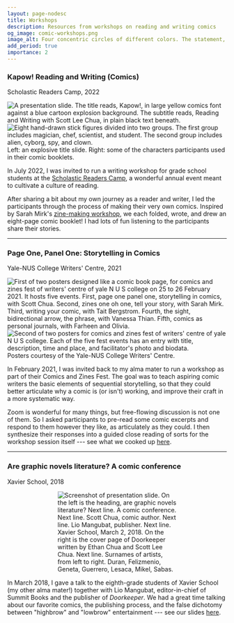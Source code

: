 ```yaml
---
layout: page-nodesc
title: Workshops
description: Resources from workshops on reading and writing comics
og_image: comic-workshops.png
image_alt: Four concentric circles of different colors. The statement, sequential art with words and pictures in panels, is written in the innermost circle. Other circles have photographs and screenshots of comic panels.
add_period: true
importance: 2
---
```


### Kapow! Reading and Writing (Comics)
Scholastic Readers Camp, 2022

<div class="row">
    <div class="col-sm mt-3 mt-md-0">
        <img class="img-fluid rounded z-depth-1" src="/assets/img/comics-workshop-kapow.png" alt="A presentation slide. The title reads, Kapow!, in large yellow comics font against a blue cartoon explosion background. The subtitle reads, Reading and Writing with Scott Lee Chua, in plain black text beneath."/>
    </div>
    <div class="col-sm mt-3 mt-md-0">
        <img class="img-fluid rounded z-depth-1" src="/assets/img/comic-workshop-alter-ego.png" alt="Eight hand-drawn stick figures divided into two groups. The first group includes magician, chef, scientist, and student. The second group includes alien, cyborg, spy, and clown."/>
    </div>
</div>
<div class="caption">
Left: an explosive title slide. Right: some of the characters participants used in their comic booklets.
</div>

In July 2022, I was invited to run a writing workshop for grade school students at the [Scholastic Readers Camp](https://www.scholastic.asia/), a wonderful annual event meant to cultivate a culture of reading.

After sharing a bit about my own journey as a reader and writer, I led the participants through the process of making their very own comics. Inspired by Sarah Mirk's [zine-making workshop](https://www.mirkwork.com/speaking), we each folded, wrote, and drew an eight-page comic booklet! I had lots of fun listening to the participants share their stories.

---

### Page One, Panel One: Storytelling in Comics
Yale-NUS College Writers' Centre, 2021

<div class="row">
    <div class="col-sm mt-3 mt-md-0">
        <img class="img-fluid rounded z-depth-1" src="/assets/img/ync-zinefest-1.jpg" alt="First of two posters designed like a comic book page, for comics and zines fest of writers' centre of yale N U S college on 25 to 26 February 2021. It hosts five events. First, page one panel one, storytelling in comics, with Scott Chua. Second, zines one oh one, tell your story, with Sarah Mirk. Third, writing your comic, with Tait Bergstrom. Fourth, the sight, bidirectional arrow, the phrase, with Vanessa Thian. Fifth, comics as personal journals, with Farheen and Olivia."/>
    </div>
    <div class="col-sm mt-3 mt-md-0">
        <img class="img-fluid rounded z-depth-1" src="/assets/img/ync-zinefest-2.jpg" alt="Second of two posters for comics and zines fest of writers' centre of yale N U S college. Each of the five fest events has an entry with title, description, time and place, and facilitator's photo and biodata."/>
    </div>
</div>
<div class="caption">
Posters courtesy of the Yale-NUS College Writers' Centre.
</div>

In February 2021, I was invited back to my alma mater to run a workshop as part of their Comics and Zines Fest. The goal was to teach aspiring comic writers the basic elements of sequential storytelling, so that they could better articulate why a comic is (or isn't) working, and improve their craft in a more systematic way.

Zoom is wonderful for many things, but free-flowing discussion is not one of them. So I asked participants to pre-read some comic excerpts and respond to them however they like, as articulately as they could. I then synthesize their responses into a guided close reading of sorts for the workshop session itself --- see what we cooked up [here](https://d48rdc2gjiluz.cloudfront.net/page1_panel1_workshop_scottleechua.pdf).

---

### Are graphic novels literature? A comic conference
Xavier School, 2018

<div style="width: 70%; margin-left: auto; margin-right: auto;">
<figure>
        <img class="img-fluid rounded z-depth-1" src="/assets/img/comic-workshop-xavier.jpg" alt="Screenshot of presentation slide. On the left is the heading, are graphic novels literature?  Next line. A comic conference. Next line. Scott Chua, comic author. Next line. Lio Mangubat, publisher. Next line. Xavier School, March 2, 2018. On the right is the cover page of Doorkeeper written by Ethan Chua and Scott Lee Chua. Next line. Surnames of artists, from left to right. Duran, Felizmenio, Geneta, Guerrero, Lesaca, Mikel, Sabas."/>
</figure>
</div>

In March 2018, I gave a talk to the eighth-grade students of Xavier School (my other alma mater!) together with Lio Mangubat, editor-in-chief of Summit Books and the publisher of *Doorkeeper*. We had a great time talking about our favorite comics, the publishing process, and the false dichotomy between "highbrow" and "lowbrow" entertainment --- see our slides [here](https://d48rdc2gjiluz.cloudfront.net/xavier_comic_conference_scottleechua.pdf).
